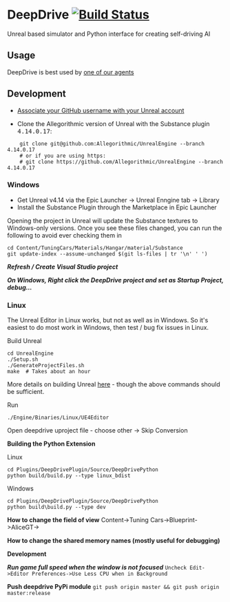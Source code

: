 # DeepDrive [![Build Status](https://travis-ci.com/crizCraig/deepdrive-beta.svg?token=hcA6yn9X8yYZspyyCMpp&branch=release)](https://travis-ci.com/crizCraig/deepdrive-beta)

Unreal based simulator and Python interface for creating self-driving AI


## Usage

DeepDrive is best used by [one of our agents](https://github.com/deepdrive/deepdrive-agents)

## Development

- [Associate your GitHub username with your Unreal account](https://www.unrealengine.com/en-US/ue4-on-github)

- Clone the Allegorithmic version of Unreal with the Substance plugin <kbd>4.14.0.17</kbd>:
```
    git clone git@github.com:Allegorithmic/UnrealEngine --branch 4.14.0.17
    # or if you are using https: 
    # git clone https://github.com/Allegorithmic/UnrealEngine --branch 4.14.0.17
```

### Windows

- Get Unreal v4.14 via the Epic Launcher -> Unreal Enngine tab -> Library
- Install the Substance Plugin through the Marketplace in Epic Launcher

Opening the project in Unreal will update the Substance textures to Windows-only versions. 
Once you see these files changed, you can run the following to avoid ever checking them in
```
cd Content/TuningCars/Materials/Hangar/material/Substance
git update-index --assume-unchanged $(git ls-files | tr '\n' ' ')
```

***Refresh / Create Visual Studio project***

***On Windows, Right click the DeepDrive project and set as Startup Project, debug...***

### Linux

The Unreal Editor in Linux works, but not as well as in Windows. So it's easiest to do most work in Windows, then test / bug fix issues in Linux.

Build Unreal

```
cd UnrealEngine
./Setup.sh
./GenerateProjectFiles.sh
make  # Takes about an hour
```

More details on building Unreal [here](https://wiki.unrealengine.com/Building_On_Linux) - though the above commands should be sufficient.

Run 
```
./Engine/Binaries/Linux/UE4Editor
```

Open deepdrive uproject file - choose other -> Skip Conversion

**Building the Python Extension**

Linux
```
cd Plugins/DeepDrivePlugin/Source/DeepDrivePython
python build/build.py --type linux_bdist
```

Windows
```
cd Plugins/DeepDrivePlugin/Source/DeepDrivePython
python build\build.py --type dev
```

**How to change the field of view**
Content->Tuning Cars->Blueprint->AliceGT->

**How to change the shared memory names (mostly useful for debugging)**

**Development**

***Run game full speed when the window is not focused***
```Uncheck Edit->Editor Preferences->Use Less CPU when in Background```

**Push deepdrive PyPi module**
`git push origin master && git push origin master:release`


